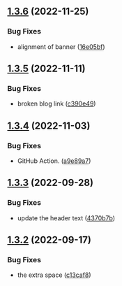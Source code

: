 ## [1.3.6](https://github.com/Pradumnasaraf/Pradumnasaraf/compare/v1.3.5...v1.3.6) (2022-11-25)


### Bug Fixes

* alignment of banner ([16e05bf](https://github.com/Pradumnasaraf/Pradumnasaraf/commit/16e05bffb809b4431131f24fbb5ede69b25e5477))



## [1.3.5](https://github.com/Pradumnasaraf/Pradumnasaraf/compare/v1.3.4...v1.3.5) (2022-11-11)


### Bug Fixes

* broken blog link ([c390e49](https://github.com/Pradumnasaraf/Pradumnasaraf/commit/c390e490c9158f316f9c0e89d466d2da7f019f7b))



## [1.3.4](https://github.com/Pradumnasaraf/Pradumnasaraf/compare/v1.3.3...v1.3.4) (2022-11-03)


### Bug Fixes

* GitHub Action. ([a9e89a7](https://github.com/Pradumnasaraf/Pradumnasaraf/commit/a9e89a7ab588f5aeb18c0253b04909e2c2ecc629))



## [1.3.3](https://github.com/Pradumnasaraf/Pradumnasaraf/compare/v1.3.2...v1.3.3) (2022-09-28)


### Bug Fixes

* update the header text ([4370b7b](https://github.com/Pradumnasaraf/Pradumnasaraf/commit/4370b7bf6c47dad78a93515973ca1451ea1d2b38))



## [1.3.2](https://github.com/Pradumnasaraf/Pradumnasaraf/compare/v1.3.1...v1.3.2) (2022-09-17)


### Bug Fixes

* the extra space ([c13caf8](https://github.com/Pradumnasaraf/Pradumnasaraf/commit/c13caf810ae4260920a3745e62bc69d2b2b3983e))




